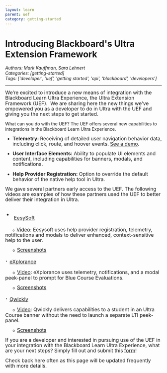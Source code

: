 ```yaml
---
layout: learn
parent: uef
category: getting-started
---
```

# Introducing Blackboard's Ultra Extension Framework
*Authors: Mark Kauffman, Sara Lehnert*  
*Categories: [getting-started]*  
*Tags: ['developer', 'uef', 'getting started', 'api', 'blackboard', 'developers']*  
<hr />

<p><span style="font-size:12.0pt;line-height:107%">We’re excited to introduce a new means of integration with the Blackboard Learn Ultra Experience, the Ultra Extension Framework (UEF).  We are sharing here the new things we've empowered you as a developer to do in Ultra with the UEF and giving you the next steps to get started.</span></p>

What can you do with the UEF? The UEF offers several new capabilities to integrations in the Blackboard Learn Ultra Experience.

  * **<span style="font-size:12.0pt;line-height:107%">Telemetry:</span>** <span style="font-size:12.0pt;line-height:107%">Receiving of detailed user navigation behavior data, including click, route, and hoover events.</span> [<span style="font-size:12.0pt;line-height:
107%">See a demo</span>](https://youtu.be/rnMsvVo6xOA)<span style="font-size:12.0pt;line-height:107%">.</span>

  * **<span style="font-size:12.0pt;line-height:107%">User Interface Elements:</span>** <span style="font-size:12.0pt;line-height:107%">Ability to populate UI elements and content, including capabilities for banners, modals, and notifications.</span>

  * **<span style="font-size:12.0pt;line-height:107%">Help Provider Registration:</span>** <span style="font-size:12.0pt;line-height:107%">Option to override the default behavior of the native help tool in Ultra.</span>
<!-- End of the What can you do with the UEF section. -->

<span style="font-size:12.0pt;line-height:107%">We gave several partners early access to the UEF. The following videos are examples of how these partners used the UEF to better deliver their integration in Ultra.</span>

<span style="font-size:36.0pt;line-height:107%;font-family:Symbol">·<span style="font:7.0pt &quot;Times New Roman&quot;"></span> </span>[<span style="font-size:12.0pt;line-height:107%">EesySoft</span>](https://appcatalog.blackboard.com/partners/0017000000skxYBAAY/EesySoft/)<span style="font-size:12.0pt;line-height:107%"> </span>

&nbsp;&nbsp;&nbsp;&nbsp;&nbsp;&nbsp;<span style="font-size:8.0pt;line-height:107%;font-family:&quot;Courier New&quot;">o<span style="font:7.0pt &quot;Times New Roman&quot;"></span> </span>[<span style="font-size:12.0pt;line-height:
107%">Video</span>](https://youtu.be/OKJWiddjJws)<span style="font-size:12.0pt;line-height:107%">: Eesysoft uses help provider registration, telemetry, notifications and modals to deliver enhanced, context-sensitive help to the user.</span>

&nbsp;&nbsp;&nbsp;&nbsp;&nbsp;&nbsp;<span style="font-size:9.0pt;line-height:107%;font-family:&quot;Courier New&quot;">o<span style="font:7.0pt &quot;Times New Roman&quot;"></span> </span>[<span style="font-size:12.0pt;line-height:107%">Screenshots</span>](http://images.email.blackboard.com/Web/BlackboardInc/%7B06cb8e9e-5a54-4c15-bde4-fda7df2d8911%7D_EesySoftUEFscreenshots.pdf)

<span style="font-size:18.0pt;line-height:107%;font-family:Symbol">·<span style="font:7.0pt &quot;Times New Roman&quot;"></span> </span>[<span style="font-size:
12.0pt;line-height:107%">eXplorance</span>](https://appcatalog.blackboard.com/details/blue/)<span style="font-size:12.0pt;
line-height:107%"></span>

&nbsp;&nbsp;&nbsp;&nbsp;&nbsp;&nbsp;<span style="font-size:9.0pt;line-height:107%;font-family:&quot;Courier New&quot;">o<span style="font:7.0pt &quot;Times New Roman&quot;"></span> </span>[<span style="font-size:12.0pt;line-height:107%">Video</span>](https://onblackboard-my.sharepoint.com/:v:/g/personal/mark_kauffman_blackboard_com/Ed6yTbNle0lLjpeMDsPnCCwBJrs0hXcCg5hv7-tKfnikgg?e=p1C3Rv)<span style="font-size:12.0pt;line-height:107%">: eXplorance uses telemetry, notifications, and a modal peek-panel to prompt for Blue Course Evaluations.</span>

&nbsp;&nbsp;&nbsp;&nbsp;&nbsp;&nbsp;<span style="font-size:9.0pt;line-height:107%;font-family:&quot;Courier New&quot;">o<span style="font:7.0pt &quot;Times New Roman&quot;"></span> </span>[<span style="font-size:12.0pt;line-height:107%">Screenshots</span>](http://images.email.blackboard.com/Web/BlackboardInc/%7B8ca742bc-d001-440c-9e47-6f3263fa677e%7D_ExploranceUEFscreenshots.pdf)

<span style="font-size:18.0pt;line-height:107%;font-family:Symbol">·<span style="font:7.0pt &quot;Times New Roman&quot;"></span> </span>[<span style="font-size:12.0pt;line-height:107%">Qwickly</span>](http://appcatalog.blackboard.com/partners/0017000000w4nNgAAI/Qwickly%2C+Inc)<span style="font-size:12.0pt;line-height:107%"></span>

&nbsp;&nbsp;&nbsp;&nbsp;&nbsp;&nbsp;<span style="font-size:9.0pt;line-height:107%;font-family:&quot;Courier New&quot;">o<span style="font:7.0pt &quot;Times New Roman&quot;"></span> </span>[<span style="font-size:12.0pt;
line-height:107%">Video</span>](https://vimeo.com/432279170/4b30aed978)<span style="font-size:12.0pt;line-height:
107%">: Qwickly delivers capabilities to a student in an Ultra Course banner without the need to launch a separate LTI peek-panel.</span>

&nbsp;&nbsp;&nbsp;&nbsp;&nbsp;&nbsp;<span style="font-size:9.0pt;line-height:107%;font-family:&quot;Courier New&quot;">o<span style="font:7.0pt &quot;Times New Roman&quot;"></span> </span>[<span style="font-size:12.0pt;line-height:107%">Screenshots</span>](http://images.email.blackboard.com/Web/BlackboardInc/%7Baffc825e-e416-4c69-aa09-69cf160a5a57%7D_QwicklyUEFscreenshots.pdf)

<span style="font-size:12.0pt;line-height:107%">If you are a developer and interested in pursuing use of the UEF in your integration with the Blackboard Learn Ultra Experience, what are your next steps? Simply fill out and submit this</span> [<span style="font-size:12.0pt;line-height:107%">form</span>](https://go.blackboard.com/UEF)<span style="font-size:12.0pt;line-height:107%">!</span>

<span style="font-size:12.0pt;line-height:107%">Check back here often as this page will be updated frequently with more details.</span>

<span style="font-size:12.0pt;line-height:107%"> </span>

<span style="font-size:12.0pt;line-height:107%"> </span>

<span style="font-size:12.0pt;line-height:107%"> </span>

<span style="font-size:12.0pt;line-height:107%"> </span>
